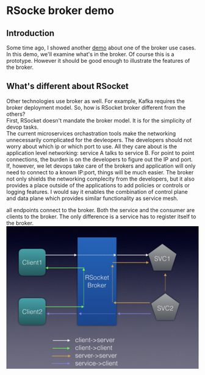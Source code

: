 # RSocke broker demo

## Introduction
Some time ago, I showed another [demo](https://github.com/szihai/broker-flat) about one of the broker use cases. In this demo, we'll examine what's in the broker. Of course this is a prototype. However it should be good enough to illustrate the features of the broker.

## What's different about RSocket
Other technologies use broker as well. For example, Kafka requires the broker deployment model. So, how is RSocket broker different from the others?   
First, RSocket doesn't mandate the broker model. It is for the simplicity of devop tasks.  
The current microservices orchastration tools make the networking unnecessarily complicated for the devleopers. The developers should not worry about which ip or which port to use. All they care about is the application level networking: service A talks to service B. For point to point connections, the burden is on the developers to figure out the IP and port. If, however, we let devops take care of the brokers and application will only need to connect to a known IP:port, things will be much easier. The broker not only shields the networking complecity from the developers, but it also provides a place outside of the applications to add policies or controls or logging features. I would say it enables the combination of control plane and data plane which provides similar functionality as service mesh.



all endpoints connect to the broker.  Both the service and the consumer are clients to the broker. The only difference is a service has to register itself to the broker.
![image](broker.png)

